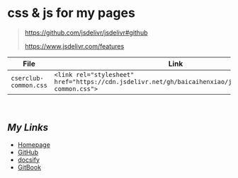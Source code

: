 # css & js for my pages

> <https://github.com/jsdelivr/jsdelivr#github>
> 
> <https://www.jsdelivr.com/features>



| File                  | Link                                                         | Desc       |
| --------------------- | ------------------------------------------------------------ | ---------- |
| `cserclub-common.css` | `<link rel="stylesheet" href="https://cdn.jsdelivr.net/gh/baicaihenxiao/js@latest/cserclub-common.css">` | Common css |




<br/>

## *My Links*

* [Homepage](https://www.cser.club)
* [GitHub](https://github.com/baicaihenxiao)
* [docsify](http://docs.cser.club/)
* [GitBook](http://note.cser.club/)

